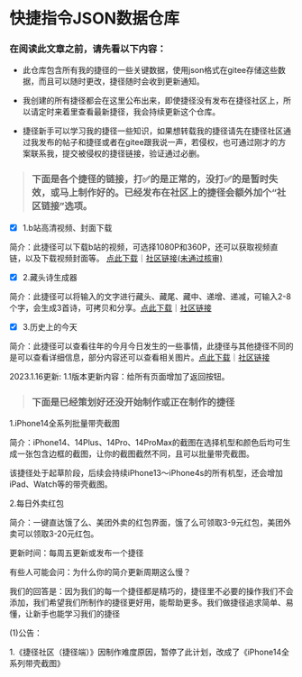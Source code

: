 # 快捷指令JSON数据仓库

### 在阅读此文章之前，请先看以下内容：

- 此仓库包含所有我的捷径的一些关键数据，使用json格式在gitee存储这些数据，而且可以随时更改，捷径随时会收到更新通知。

- 我创建的所有捷径都会在这里公布出来，即使捷径没有发布在捷径社区上，所以请定时来着里查看最新捷径，我会持续更新这个仓库。

- 捷径新手可以学习我的捷径一些知识，如果想转载我的捷径请先在捷径社区通过我发布的帖子和捷径或者在gitee跟我说一声，若侵权，也可通过刚才的方案联系我，提交被侵权的捷径链接，验证通过必删。

> ### 下面是各个捷径的链接，打✅的是正常的，没打✅的是暂时失效，或马上制作好的。已经发布在社区上的捷径会额外加个“社区链接”选项。

+ [x] 1.b站高清视频、封面下载

简介：此捷径可以下载b站的视频，可选择1080P和360P，还可以获取视频直链，以及下载视频封面等。 [点此下载](https://www.icloud.com/shortcuts/261281ac748f4be8b09a9eea093b4f89)｜[社区链接(未通过核审)](https://sharecuts.cn/shortcut/12515)

+ [x] 2.藏头诗生成器

简介：此捷径可以将输入的文字进行藏头、藏尾、藏中、递增、递减，可输入2-8个字，会生成3首诗，可拷贝和分享。[点此下载](https://www.icloud.com/shortcuts/19183bd338a1404c98f14884ae7ce261)｜[社区链接](https://sharecuts.cn/shortcut/12522)

+ [x] 3.历史上的今天

简介：此捷径可以查看往年的今月今日发生的一些事情，此捷径与其他捷径不同的是可以查看详细信息，部分内容还可以查看相关图片。[点此下载](https://www.icloud.com/shortcuts/4e1be1f89b4f4c928093a835393aa1df)｜[社区链接](https://sharecuts.cn/shortcut/12536)

2023.1.16更新: 1.1版本更新内容：给所有页面增加了返回按钮。

> ### 下面是已经策划好还没开始制作或正在制作的捷径

1.iPhone14全系列批量带壳截图

简介：iPhone14、14Plus、14Pro、14ProMax的截图在选择机型和颜色后均可生成一张包含边框的截图，让你的截图截然不同，且可以批量带壳截图。

该捷径处于起草阶段，后续会持续iPhone13～iPhone4s的所有机型，还会增加iPad、Watch等的带壳截图。

2.每日外卖红包

简介：一键直达饿了么、美团外卖的红包界面，饿了么可领取3-9元红包，美团外卖可以领取3-20元红包。

更新时间：每周五更新或发布一个捷径

有些人可能会问：为什么你的简介更新周期这么慢？

我们的回答是：因为我们的每一个捷径都是精巧的，捷径里不必要的操作我们不会添加，我们希望我们所制作的捷径更好用，能帮助更多。我们做捷径追求简单、易懂，让新手也能学习我们的捷径

(1)公告：

1.《捷径社区（捷径端）》因制作难度原因，暂停了此计划，改成了《iPhone14全系列带壳截图》